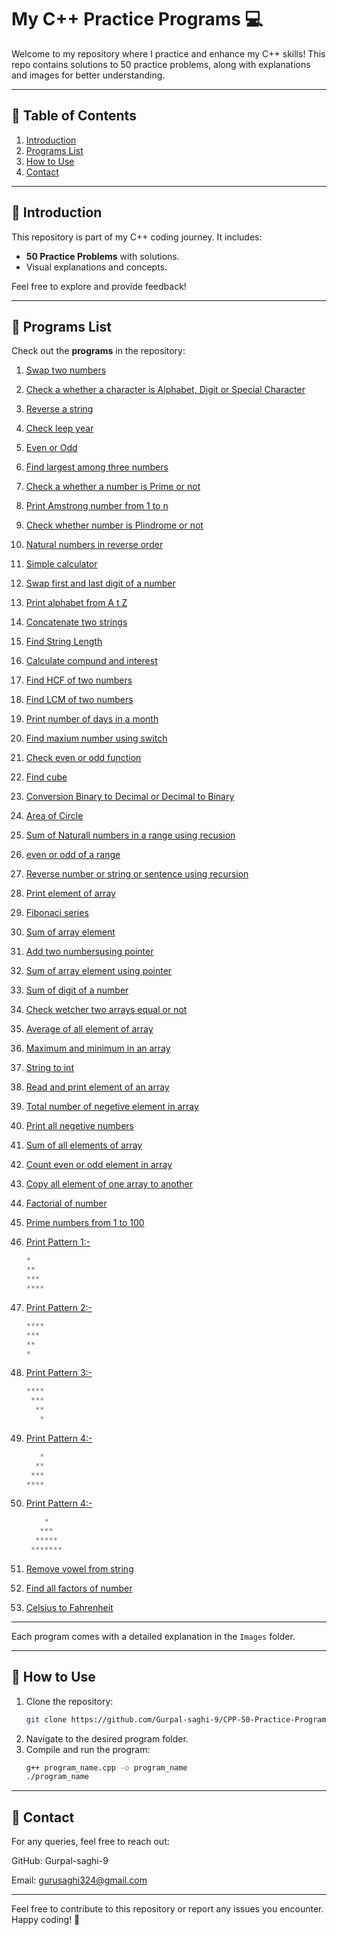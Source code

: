 # My C++ Practice Programs 💻

Welcome to my repository where I practice and enhance my C++ skills! This repo contains solutions to 50 practice problems, along with explanations and images for better understanding.

---

## 📜 Table of Contents
1. [Introduction](#introduction)
2. [Programs List](#programs-list)
3. [How to Use](#how-to-use)
4. [Contact](#-contact)

---

## 🔰 Introduction
This repository is part of my C++ coding journey. It includes:
- **50 Practice Problems** with solutions.
- Visual explanations and concepts.

Feel free to explore and provide feedback!

---

## 📝 Programs List
Check out the **programs** in the repository:

1. [Swap two numbers](https://github.com/Gurpal-saghi-9/CPP-50-Practice-Programs/tree/main/01.%20Swap%20two%20numbers) 
2. [Check a whether a character is Alphabet, Digit or Special Character](https://github.com/Gurpal-saghi-9/CPP-50-Practice-Programs/tree/main/02.%20Check%20a%20character%20is%20alpha%2C%20dig%2C%20special%20char)
3. [Reverse a string](https://github.com/Gurpal-saghi-9/CPP-50-Practice-Programs/tree/main/03.%20Reverse%20a%20String)
4. [Check leep year](https://github.com/Gurpal-saghi-9/CPP-50-Practice-Programs/tree/main/04.%20check%20leep%20year)
5. [Even or Odd](https://github.com/Gurpal-saghi-9/CPP-50-Practice-Programs/tree/main/05.%20Even%20or%20Odd)
6. [Find largest among three numbers](https://github.com/Gurpal-saghi-9/CPP-50-Practice-Programs/tree/main/06.%20%20Largest%20among%20three%20number)
7. [Check a whether a number is Prime or not](https://github.com/Gurpal-saghi-9/CPP-50-Practice-Programs/tree/main/07.%20check%20Prime%20number)
8. [Print Amstrong number from 1 to n](https://github.com/Gurpal-saghi-9/CPP-50-Practice-Programs/tree/main/08.%20Amstrog%20number)
9. [Check whether number is Plindrome or not](https://github.com/Gurpal-saghi-9/CPP-50-Practice-Programs/tree/main/09.%20Is%20Number%20Palindrome)
10. [Natural numbers in reverse order](https://github.com/Gurpal-saghi-9/CPP-50-Practice-Programs/tree/main/10.%20Natural%20Number%20in%20Reverse%20order)
11. [Simple calculator](https://github.com/Gurpal-saghi-9/CPP-50-Practice-Programs/tree/main/11.%20Simple%20Cacculator)
12. [Swap first and last digit of a number](https://github.com/Gurpal-saghi-9/CPP-50-Practice-Programs)
13. [Print alphabet from A t Z](https://github.com/Gurpal-saghi-9/CPP-50-Practice-Programs)
14. [Concatenate two strings](https://github.com/Gurpal-saghi-9/CPP-50-Practice-Programs)
15. [Find String Length](https://github.com/Gurpal-saghi-9/CPP-50-Practice-Programs)
16. [Calculate compund and interest](https://github.com/Gurpal-saghi-9/CPP-50-Practice-Programs)
17. [Find HCF of two numbers](https://github.com/Gurpal-saghi-9/CPP-50-Practice-Programs)
18. [Find LCM of two numbers](https://github.com/Gurpal-saghi-9/CPP-50-Practice-Programs)
19. [Print number of days in a month](https://github.com/Gurpal-saghi-9/CPP-50-Practice-Programs)
20. [Find maxium number using switch](https://github.com/Gurpal-saghi-9/CPP-50-Practice-Programs)
21. [Check even or odd function](https://github.com/Gurpal-saghi-9/CPP-50-Practice-Programs)
22. [Find cube](https://github.com/Gurpal-saghi-9/CPP-50-Practice-Programs)
23. [Conversion Binary to Decimal or Decimal to Binary](https://github.com/Gurpal-saghi-9/CPP-50-Practice-Programs)
24. [Area of Circle](https://github.com/Gurpal-saghi-9/CPP-50-Practice-Programs)
25. [Sum of Naturall numbers in a range using recusion](https://github.com/Gurpal-saghi-9/CPP-50-Practice-Programs)
26. [even or odd of a range](https://github.com/Gurpal-saghi-9/CPP-50-Practice-Programs)
27. [Reverse number or string or sentence using recursion](https://github.com/Gurpal-saghi-9/CPP-50-Practice-Programs)
28. [Print element of array](https://github.com/Gurpal-saghi-9/CPP-50-Practice-Programs)
29. [Fibonaci series](https://github.com/Gurpal-saghi-9/CPP-50-Practice-Programs)
30. [Sum of array element](https://github.com/Gurpal-saghi-9/CPP-50-Practice-Programs)
31. [Add two numbersusing pointer](https://github.com/Gurpal-saghi-9/CPP-50-Practice-Programs)
32. [Sum of array element using pointer](https://github.com/Gurpal-saghi-9/CPP-50-Practice-Programs)
33. [Sum of digit of a number](https://github.com/Gurpal-saghi-9/CPP-50-Practice-Programs)
34. [Check wetcher two arrays equal or not](https://github.com/Gurpal-saghi-9/CPP-50-Practice-Programs)
35. [Average of all element of array](https://github.com/Gurpal-saghi-9/CPP-50-Practice-Programs)
36. [Maximum and minimum in an array](https://github.com/Gurpal-saghi-9/CPP-50-Practice-Programs)
37. [String to int](https://github.com/Gurpal-saghi-9/CPP-50-Practice-Programs)
38. [Read and print element of an array](https://github.com/Gurpal-saghi-9/CPP-50-Practice-Programs)
39. [Total number of negetive element in array](https://github.com/Gurpal-saghi-9/CPP-50-Practice-Programs)
40. [Print all negetive numbers](https://github.com/Gurpal-saghi-9/CPP-50-Practice-Programs)
41. [Sum of all elements of array](https://github.com/Gurpal-saghi-9/CPP-50-Practice-Programs)
42. [Count even or odd element in array](https://github.com/Gurpal-saghi-9/CPP-50-Practice-Programs)
43. [Copy all element of one array to another](https://github.com/Gurpal-saghi-9/CPP-50-Practice-Programs)
44. [Factorial of number](https://github.com/Gurpal-saghi-9/CPP-50-Practice-Programs)
45. [Prime numbers from 1 to 100](https://github.com/Gurpal-saghi-9/CPP-50-Practice-Programs)
46. [Print Pattern 1:-](https://github.com/Gurpal-saghi-9/CPP-50-Practice-Programs)
    ```python
    *
    **
    ***
    ****
    ```
47. [Print Pattern 2:-](https://github.com/Gurpal-saghi-9/CPP-50-Practice-Programs)
    ```python
    ****
    ***
    **
    *
    ```

48. [Print Pattern 3:-](https://github.com/Gurpal-saghi-9/CPP-50-Practice-Programs)
    ```python
    ****
     ***
      **
       *
    ```

49. [Print Pattern 4:-](https://github.com/Gurpal-saghi-9/CPP-50-Practice-Programs)
    ```python
       *
      **
     ***
    ****
    ```
50. [Print Pattern 4:-](https://github.com/Gurpal-saghi-9/CPP-50-Practice-Programs)
    ```python
        *
       ***
      *****
     *******
      ```

51. [Remove vowel from string](https://github.com/Gurpal-saghi-9/CPP-50-Practice-Programs)
52. [Find all factors of number](https://github.com/Gurpal-saghi-9/CPP-50-Practice-Programs)
53. [Celsius to Fahrenheit](https://github.com/Gurpal-saghi-9/CPP-50-Practice-Programs)

---

Each program comes with a detailed explanation in the `Images` folder.

---

## 🚀 How to Use
1. Clone the repository:
   ```bash
   git clone https://github.com/Gurpal-saghi-9/CPP-50-Practice-Programs.git
2. Navigate to the desired program folder.
3. Compile and run the program:
   ```bash
   g++ program_name.cpp -o program_name
   ./program_name

---

## 📧 Contact
For any queries, feel free to reach out:

GitHub: Gurpal-saghi-9

Email: gurusaghi324@gmail.com

---

Feel free to contribute to this repository or report any issues you encounter. Happy coding! 🚀
